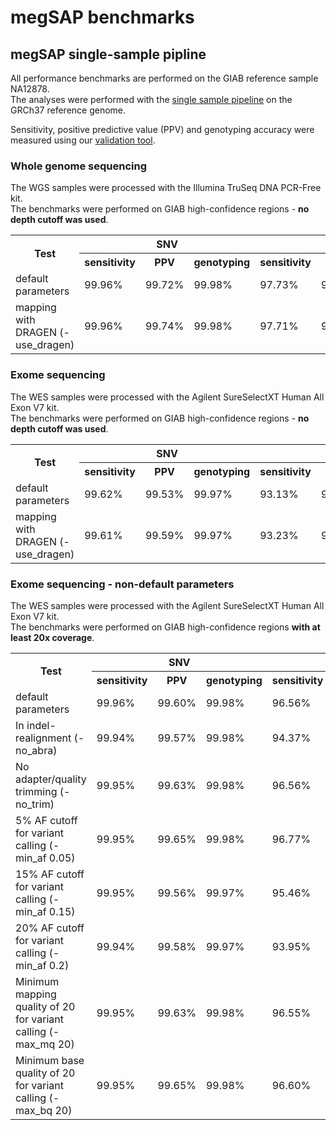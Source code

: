 # megSAP benchmarks

## megSAP single-sample pipline

All performance benchmarks are performed on the GIAB reference sample NA12878.  
The analyses were performed with the [single sample pipeline](https://github.com/imgag/megSAP/blob/master/src/Pipelines/analyze.php) on the GRCh37 reference genome.

Sensitivity, positive predictive value (PPV) and genotyping accuracy were measured using our [validation tool](https://github.com/imgag/megSAP/blob/master/src/Tools/validate_NA12878.php).

### Whole genome sequencing

The WGS samples were processed with the Illumina TruSeq DNA PCR-Free kit.  
The benchmarks were performed on GIAB high-confidence regions - **no depth cutoff was used**.
 <!--- dataset: NA12878_45, 95x average coverge --->

<table>
  <tr>
    <th rowspan=2>Test</th>
    <th colspan=3>SNV</th>
    <th colspan=3>InDel</th>
  </tr>
  <tr>
    <th>sensitivity</th>
    <th>PPV</th>
    <th>genotyping</th>
    <th>sensitivity</th>
    <th>PPV</th>
    <th>genotyping</th>
  </tr>
  <tr>
    <td>default parameters</td>
    <td>99.96%</td>
    <td>99.72%</td>
    <td>99.98%</td>
    <td>97.73%</td>
    <td>99.52%</td>
    <td>98.34%</td>
  </tr>
  <tr>
    <td>mapping with DRAGEN (-use_dragen)</td>
    <td>99.96%</td>
    <td>99.74%</td>
    <td>99.98%</td>
    <td>97.71%</td>
    <td>99.52%</td>
    <td>98.36%</td>
  </tr>
</table>


### Exome sequencing

The WES samples were processed with the Agilent SureSelectXT Human All Exon V7 kit.  
The benchmarks were performed on GIAB high-confidence regions - **no depth cutoff was used**.
 <!--- dataset: NA12878_58, 150x average coverge --->

<table>
  <tr>
    <th rowspan=2>Test</th>
    <th colspan=3>SNV</th>
    <th colspan=3>InDel</th>
  </tr>
  <tr>
    <th>sensitivity</th>
    <th>PPV</th>
    <th>genotyping</th>
    <th>sensitivity</th>
    <th>PPV</th>
    <th>genotyping</th>
  </tr>
  <tr>
    <td>default parameters</td>
    <td>99.62%</td>
    <td>99.53%</td>
    <td>99.97%</td>
    <td>93.13%</td>
    <td>95.05%</td>
    <td>96.50%</td>
  </tr>
  <tr>
    <td>mapping with DRAGEN (-use_dragen)</td>
    <td>99.61%</td>
    <td>99.59%</td>
    <td>99.97%</td>
    <td>93.23%</td>
    <td>94.96%</td>
    <td>96.45%</td>
  </tr>
</table>


### Exome sequencing - non-default parameters

The WES samples were processed with the Agilent SureSelectXT Human All Exon V7 kit.  
The benchmarks were performed on GIAB high-confidence regions **with at least 20x coverage**.
 <!--- dataset: NA12878_58, 150x average coverge --->

<table>
  <tr>
    <th rowspan=2>Test</th>
    <th colspan=3>SNV</th>
    <th colspan=3>InDel</th>
  </tr>
  <tr>
    <th>sensitivity</th>
    <th>PPV</th>
    <th>genotyping</th>
    <th>sensitivity</th>
    <th>PPV</th>
    <th>genotyping</th>
  </tr>
  <tr>
    <td>default parameters</td>
    <td>99.96%</td>
    <td>99.60%</td>
    <td>99.98%</td>
    <td>96.56%</td>
    <td>94.10%</td>
    <td>96.22%</td>
  </tr>
  <tr>
    <td>In indel-realignment (-no_abra)</td>
    <td>99.94%</td>
    <td>99.57%</td>
    <td>99.98%</td>
    <td>94.37%</td>
    <td>95.01%</td>
    <td>94.14%</td>
  </tr>
  <tr>
    <td>No adapter/quality trimming (-no_trim)</td>
    <td>99.95%</td>
    <td>99.63%</td>
    <td>99.98%</td>
    <td>96.56%</td>
    <td>94.15%</td>
    <td>96.22%</td>
  </tr>
  <tr>
    <td>5% AF cutoff for variant calling (-min_af 0.05)</td>
    <td>99.95%</td>
    <td>99.65%</td>
    <td>99.98%</td>
    <td>96.77%</td>
    <td>93.64%</td>
    <td>96.07%</td>
  </tr>
  <tr>
    <td>15% AF cutoff for variant calling (-min_af 0.15)</td>
    <td>99.95%</td>
    <td>99.56%</td>
    <td>99.97%</td>
    <td>95.46%</td>
    <td>95.51%</td>
    <td>96.28%</td>
  </tr>
  <tr>
    <td>20% AF cutoff for variant calling (-min_af 0.2)</td>
    <td>99.94%</td>
    <td>99.58%</td>
    <td>99.97%</td>
    <td>93.95%</td>
    <td>97.56%</td>
    <td>96.67%</td>
  </tr>
  <tr>
    <td>Minimum mapping quality of 20 for variant calling (-max_mq 20)</td>
    <td>99.95%</td>
    <td>99.63%</td>
    <td>99.98%</td>
    <td>96.55%</td>
    <td>94.10%</td>
    <td>96.21%</td>
  </tr>
  <tr>
    <td>Minimum base quality of 20 for variant calling (-max_bq 20)</td>
    <td>99.95%</td>
    <td>99.65%</td>
    <td>99.98%</td>
    <td>96.60%</td>
    <td>94.15%</td>
    <td>96.22%</td>
  </tr>
</table>
